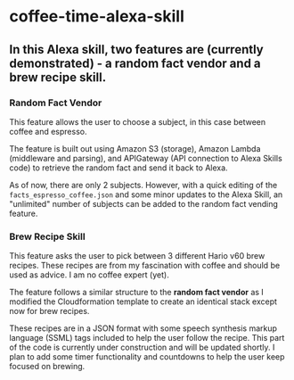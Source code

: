 # coffee-time-alexa-skill
## In this Alexa skill, two features are (currently demonstrated) - a random fact vendor and a brew recipe skill.

### Random Fact Vendor
This feature allows the user to choose a subject, in this case between coffee and espresso.

The feature is built out using Amazon S3 (storage), Amazon Lambda (middleware and parsing), and APIGateway (API connection to Alexa Skills code) to retrieve the random fact and send it back to Alexa.

As of now, there are only 2 subjects. However, with a quick editing of the `facts_espresso_coffee.json` and some minor updates to the Alexa Skill, an "unlimited" number of subjects can be added to the random fact vending feature.

### Brew Recipe Skill
This feature asks the user to pick between 3 different Hario v60 brew recipes. These recipes are from my fascination with coffee and should be used as advice. I am no coffee expert (yet).

The feature follows a similar structure to the **random fact vendor** as I modified the Cloudformation template to create an identical stack except now for brew recipes.

These recipes are in a JSON format with some speech synthesis markup language (SSML) tags included to help the user follow the recipe. This part of the code is currently under construction and will be updated shortly. I plan to add some timer functionality and countdowns to help the user keep focused on brewing.
